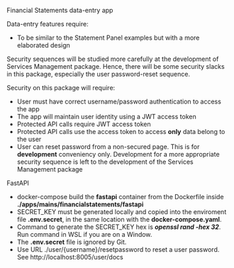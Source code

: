 Financial Statements data-entry app

Data-entry features require:
- To be similar to the Statement Panel examples but with a more elaborated design

Security sequences will be studied more carefully at the development of Services Management package. Hence, there will be some security slacks in this package, especially the user password-reset sequence.  

Security on this package will require:
- User must have correct username/password authentication to access the app
- The app will maintain user identity using a JWT access token
- Protected API calls require JWT access token
- Protected API calls use the access token to access **only** data belong to the user
- User can reset password from a non-secured page. This is for **development** conveniency only. Development for a more appropriate security sequence is left to the development of the Services Management package


FastAPI
- docker-compose build the **fastapi** container from the Dockerfile inside **./apps/mains/financialstatements/fastapi**  
- SECRET_KEY must be generated locally and copied into the enviroment file **.env.secret**, in the same location with the **docker-compose.yaml**.
- Command to generate the SECRET_KEY hex is _**openssl rand -hex 32**_. Run command in WSL if you are on a Window.
- The **.env.secret** file is ignored by Git.
- Use URL ./user/{username}/resetpassword to reset a user password. See http://localhost:8005/user/docs 